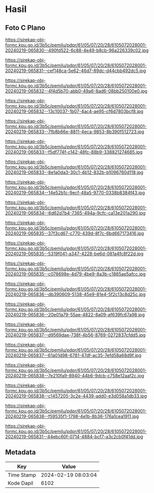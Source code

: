 # Hasil

## Foto C Plano

https://sirekap-obj-formc.kpu.go.id/3b5c/pemilu/pdpr/61/05/07/20/28/6105072028001-20240219-065830--490fd522-6c88-4e49-b8cb-96a226339c02.jpg

https://sirekap-obj-formc.kpu.go.id/3b5c/pemilu/pdpr/61/05/07/20/28/6105072028001-20240219-065831--cef148ca-5e62-46d7-89dc-d44cbb492dc5.jpg

https://sirekap-obj-formc.kpu.go.id/3b5c/pemilu/pdpr/61/05/07/20/28/6105072028001-20240219-065832--4f4d5b70-abb0-49a6-8ad6-08bb250100e0.jpg

https://sirekap-obj-formc.kpu.go.id/3b5c/pemilu/pdpr/61/05/07/20/28/6105072028001-20240219-065832--13c10037-1b07-4ac4-ae95-cf6d7803bcf8.jpg

https://sirekap-obj-formc.kpu.go.id/3b5c/pemilu/pdpr/61/05/07/20/28/6105072028001-20240219-065833--7fb8b66e-8811-4eca-9853-8b390f512723.jpg

https://sirekap-obj-formc.kpu.go.id/3b5c/pemilu/pdpr/61/05/07/20/28/6105072028001-20240219-065833--f5df774f-c142-48fc-88b9-338821274685.jpg

https://sirekap-obj-formc.kpu.go.id/3b5c/pemilu/pdpr/61/05/07/20/28/6105072028001-20240219-065833--8e1a0da3-30c1-4b12-832b-b1096760d118.jpg

https://sirekap-obj-formc.kpu.go.id/3b5c/pemilu/pdpr/61/05/07/20/28/6105072028001-20240219-065834--14e52b1c-9ecf-48a5-9770-0338b8384f43.jpg

https://sirekap-obj-formc.kpu.go.id/3b5c/pemilu/pdpr/61/05/07/20/28/6105072028001-20240219-065834--6d62d7b4-7365-494a-9cfc-ca13e201a290.jpg

https://sirekap-obj-formc.kpu.go.id/3b5c/pemilu/pdpr/61/05/07/20/28/6105072028001-20240219-065835--37f3cd67-c770-439d-8f7c-6bd667173416.jpg

https://sirekap-obj-formc.kpu.go.id/3b5c/pemilu/pdpr/61/05/07/20/28/6105072028001-20240219-065835--5319f041-a347-4228-be6d-081a4fc8f22d.jpg

https://sirekap-obj-formc.kpu.go.id/3b5c/pemilu/pdpr/61/05/07/20/28/6105072028001-20240219-065835--c078698e-4d79-4be9-8a3b-c1865ae5afcc.jpg

https://sirekap-obj-formc.kpu.go.id/3b5c/pemilu/pdpr/61/05/07/20/28/6105072028001-20240219-065836--db390609-5138-45e9-81e4-5f2c13c8d25c.jpg

https://sirekap-obj-formc.kpu.go.id/3b5c/pemilu/pdpr/61/05/07/20/28/6105072028001-20240219-065836--20e01a79-55ae-4822-8a09-af639fc67a98.jpg

https://sirekap-obj-formc.kpu.go.id/3b5c/pemilu/pdpr/61/05/07/20/28/6105072028001-20240219-065837--d9569dae-738f-4b56-8769-0272837cfdd5.jpg

https://sirekap-obj-formc.kpu.go.id/3b5c/pemilu/pdpr/61/05/07/20/28/6105072028001-20240219-065837--61a01d98-6781-47df-ac35-7efd58a68d9f.jpg

https://sirekap-obj-formc.kpu.go.id/3b5c/pemilu/pdpr/61/05/07/20/28/6105072028001-20240219-065838--7e210fa9-8940-44b6-9dcb-c758e12aaf2c.jpg

https://sirekap-obj-formc.kpu.go.id/3b5c/pemilu/pdpr/61/05/07/20/28/6105072028001-20240219-065838--c1457205-3c2e-4439-add0-e3d058a1db33.jpg

https://sirekap-obj-formc.kpu.go.id/3b5c/pemilu/pdpr/61/05/07/20/28/6105072028001-20240219-065838--f59535f1-1798-4e1b-8b36-176a1cea1911.jpg

https://sirekap-obj-formc.kpu.go.id/3b5c/pemilu/pdpr/61/05/07/20/28/6105072028001-20240219-065831--44ebc60f-0714-4884-bcf7-a3c2cb0f41dd.jpg


## Metadata

| Key        | Value               |
| ---------- | ------------------- |
| Time Stamp | 2024-02-19 08:03:04 |
| Kode Dapil | 6102                |



